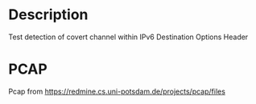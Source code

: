 # Description

Test detection of covert channel within IPv6 Destination Options Header

# PCAP

Pcap from https://redmine.cs.uni-potsdam.de/projects/pcap/files
